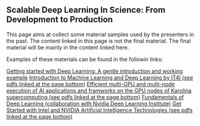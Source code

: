 ## Scalable Deep Learning In Science: From Development to Production

This page aims at collect some material samples used by the presenters in the past. The content linked in this page is not the final material. The final material will be mainly in the content linked here. 

Examples of these materials can be found in the followin links:

[Getting started with Deep Learning: A gentle introduction and working example](https://syncandshare.lrz.de/getlink/fiBhhAWsBe4N6aZ1RJw7jsvS/combiomed.seminar.slides.pdf)
[Introduction to Machine Learning and Deep Learning by IT4I (see pdfs linked at the page bottom)](https://events.it4i.cz/event/131/)
[Efficient multi-GPU and multi-node execution of AI applications and framworks on the GPU nodes of Karolina supercomputing (see pdfs linked at the page bottom)](https://events.it4i.cz/event/124/)
[Fundamentals of Deep Learning (collaboration with Nvidia Deep Learning Institute)](https://doku.lrz.de/download/attachments/81397038/FundamentalsOfDeepLearningNvidia%26Durillo.pdf?version=1&modificationDate=1626158886817&api=v2)
[Get Started with Intel and NVIDIA Artificial Intelligence Technologies (see pdfs linked at the page bottom)](https://events.it4i.cz/event/37/)

